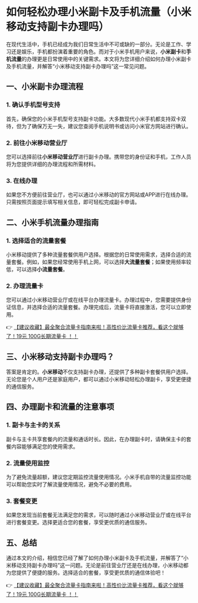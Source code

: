 # 如何轻松办理小米副卡及手机流量（小米移动支持副卡办理吗）

在现代生活中，手机已经成为我们日常生活中不可或缺的一部分。无论是工作、学习还是娱乐，手机都扮演着重要的角色。而对于小米手机用户来说，**小米副卡**和**手机流量**的办理更是日常使用中的关键需求。本文将为您详细介绍如何办理小米副卡及手机流量，并解答“小米移动支持副卡办理吗”这一常见问题。

## 一、小米副卡办理流程

### 1. 确认手机型号支持
首先，确保您的小米手机型号支持副卡功能。大多数现代小米手机都支持双卡双待，但为了确保万无一失，建议您查阅手机说明书或访问小米官方网站进行确认。

### 2. 前往小米移动营业厅
您可以选择前往**小米移动营业厅**进行副卡办理。携带您的身份证和手机，工作人员将为您提供详细的办理流程和所需材料。

### 3. 在线办理
如果您不方便前往营业厅，也可以通过小米移动的官方网站或APP进行在线办理。只需按照页面提示填写相关信息，即可轻松完成副卡申请。

## 二、小米手机流量办理指南

### 1. 选择适合的流量套餐
小米移动提供了多种流量套餐供用户选择。根据您的日常使用需求，选择合适的流量套餐。例如，如果您经常使用手机上网，可以选择**大流量套餐**；如果使用频率较低，可以选择**小流量套餐**。

### 2. 办理流量卡
您可以通过小米移动营业厅或在线平台办理流量卡。办理过程中，您需要提供身份证信息，并选择合适的流量套餐。办理完成后，流量卡将直接激活，您可以立即使用。

👉 [【建议收藏】最全聚合流量卡指南来啦！高性价比流量卡推荐，看这个就够了！19元 100G长期流量卡 ！！](https://bit.ly/Liuliangka)

## 三、小米移动支持副卡办理吗？

答案是肯定的。**小米移动**不仅支持副卡办理，还提供了多种副卡套餐供用户选择。无论您是个人用户还是家庭用户，都可以通过小米移动轻松办理副卡，享受更便捷的通信服务。

## 四、办理副卡和流量的注意事项

### 1. 副卡与主卡的关系
副卡与主卡共享套餐内的流量和通话时长。因此，在办理副卡时，请确保主卡的套餐内容能够满足您的使用需求。

### 2. 流量使用监控
为了避免流量超额，建议您定期监控流量使用情况。小米手机自带的流量监控功能可以帮助您实时了解流量使用情况，避免不必要的费用。

### 3. 套餐变更
如果您发现当前套餐无法满足您的需求，可以随时通过小米移动营业厅或在线平台进行套餐变更。选择更适合您的套餐，享受更优质的通信服务。

## 五、总结

通过本文的介绍，相信您已经了解了如何办理小米副卡及手机流量，并解答了“小米移动支持副卡办理吗”这一问题。无论是前往营业厅还是在线办理，小米移动都为您提供了便捷的服务。选择适合的套餐，享受更优质的通信体验吧！

👉 [【建议收藏】最全聚合流量卡指南来啦！高性价比流量卡推荐，看这个就够了！19元 100G长期流量卡 ！！](https://bit.ly/Liuliangka)